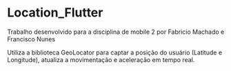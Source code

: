 # Location_Flutter
Trabalho desenvolvido para a disciplina de mobile 2 por Fabricio Machado e Francisco Nunes

Utiliza a biblioteca GeoLocator para captar a posição do usuário (Latitude e Longitude), atualiza a movimentação e aceleração em tempo real.
